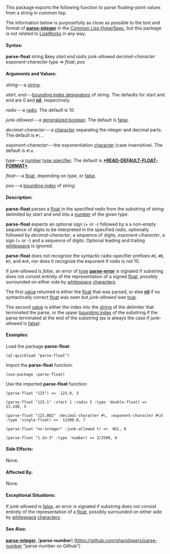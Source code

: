 This package exports the following function to parse floating-point values from a string in common lisp.

The information below is purposefully as close as possible to the text and format of [**parse-integer**](http://www.lispworks.com/documentation/HyperSpec/Body/f_parse_.htm "parse-integer in CLHS") in the [Common Lisp HyperSpec](http://www.lispworks.com/documentation/HyperSpec/Front/index.htm "CLHS"), but this package is not related to [LispWorks](http://www.lispworks.com/ "LispWorks") in any way.

#### Syntax:

**parse-float** _string_ &key _start_ _end_ _radix_ _junk-allowed_ _decimal-character_ _exponent-character_ _type_ => _float_, _pos_

#### Arguments and Values:

_string_---a [string](http://www.lispworks.com/documentation/HyperSpec/Body/26_glo_s.htm#string "string in CLHS").

_start_, _end_---[bounding index designators](http://www.lispworks.com/documentation/HyperSpec/Body/26_glo_b.htm#bounding_index_designator "bounding index designator in CLHS") of _string_. The defaults for start and end are 0 and [**nil**](http://www.lispworks.com/documentation/HyperSpec/Body/a_nil.htm#nil "nil in CLHS"), respectively.

_radix_---a [radix](http://www.lispworks.com/documentation/HyperSpec/Body/26_glo_r.htm#radix "radix in CLHS"). The default is 10.

_junk-allowed_---a [generalized boolean](http://www.lispworks.com/documentation/HyperSpec/Body/26_glo_g.htm#generalized_boolean "generalized boolean in CLHS"). The default is [false](http://www.lispworks.com/documentation/HyperSpec/Body/26_glo_f.htm#false "false in CLHS").

_decimal-character_---a [character](http://www.lispworks.com/documentation/HyperSpec/Body/26_glo_c.htm#character "character in CLHS") separating the integer and decimal parts. The default is `#\.`.

_exponent-character_---the exponentiation [character](http://www.lispworks.com/documentation/HyperSpec/Body/26_glo_c.htm#character "character in CLHS") (case insensitive). The default is `#\e`.

_type_---a [number](http://www.lispworks.com/documentation/HyperSpec/Body/t_number.htm#number "number in CLHS") [type specifier](http://www.lispworks.com/documentation/HyperSpec/Body/26_glo_t.htm#type_specifier "type specifier in CLHS"). The default is [**\*READ-DEFAULT-FLOAT-FORMAT\***](http://www.lispworks.com/documentation/HyperSpec/Body/v_rd_def.htm "*READ-DEFAULT-FLOAT-FORMAT* in CLHS").

_float_---a [float](http://www.lispworks.com/documentation/HyperSpec/Body/t_float.htm#float "float CLHS"), depending on _type_, or [false](http://www.lispworks.com/documentation/HyperSpec/Body/26_glo_f.htm#false "false in CLHS").

_pos_---a [bounding index](http://www.lispworks.com/documentation/HyperSpec/Body/26_glo_b.htm#bounding_index "bounding index in CLHS") of _string_.

#### Description:

**parse-float** parses a [float](http://www.lispworks.com/documentation/HyperSpec/Body/t_float.htm#float "float in CLHS") in the specified _radix_ from the substring of _string_ delimited by _start_ and _end_ into a [number](http://www.lispworks.com/documentation/HyperSpec/Body/t_number.htm#number "number in CLHS") of the given _type_.

**parse-float** expects an optional sign (+ or -) followed by a a non-empty sequence of digits to be interpreted in the specified _radix_, optionally followed by _decimal-character_, a sequence of digits, _exponent-character_, a sign (+ or -) and a sequence of digits. Optional leading and trailing [whitespace](http://www.lispworks.com/documentation/HyperSpec/Body/26_glo_w.htm#whitespace "whitespace in CLHS") is ignored.

**parse-float** does not recognize the syntactic radix-specifier prefixes `#O`, `#B`, `#X`, and `#nR`, nor does it recognize the exponent if _radix_ is not 10. 

If _junk-allowed_ is _false_, an error of [type](http://www.lispworks.com/documentation/HyperSpec/Body/26_glo_t.htm#type "type in CLHS") [**parse-error**](http://www.lispworks.com/documentation/HyperSpec/Body/e_parse_.htm#parse-error "parse-error in CLHS") is signaled if substring does not consist entirely of the representation of a signed [float](http://www.lispworks.com/documentation/HyperSpec/Body/t_float.htm#float "float in CLHS"), possibly surrounded on either side by [whitespace](http://www.lispworks.com/documentation/HyperSpec/Body/26_glo_w.htm#whitespace "whitespace in CLHS") [characters](http://www.lispworks.com/documentation/HyperSpec/Body/26_glo_c.htm#character "character in CLHS").

The first [value](http://www.lispworks.com/documentation/HyperSpec/Body/26_glo_v.htm#value "value in CLHS") returned is either the [float](http://www.lispworks.com/documentation/HyperSpec/Body/t_float.htm#float "float in CLHS") that was parsed, or else [**nil**](http://www.lispworks.com/documentation/HyperSpec/Body/a_nil.htm#nil "nil in CLHS") if no syntactically correct [float](http://www.lispworks.com/documentation/HyperSpec/Body/t_float.htm#float "float in CLHS") was seen but _junk-allowed_ was [true](http://www.lispworks.com/documentation/HyperSpec/Body/26_glo_t.htm#true "true in CLHS").

The second [value](http://www.lispworks.com/documentation/HyperSpec/Body/26_glo_v.htm#value "value in CLHS") is either the index into the [string](http://www.lispworks.com/documentation/HyperSpec/Body/26_glo_s.htm#string "string in CLHS") of the delimiter that terminated the parse, or the upper [bounding index](http://www.lispworks.com/documentation/HyperSpec/Body/26_glo_b.htm#bounding_index "bounding index in CLHS") of the substring if the parse terminated at the end of the substring (as is always the case if _junk-allowed_ is [false](http://www.lispworks.com/documentation/HyperSpec/Body/26_glo_f.htm#false "false in CLHS")).

#### Examples:

Load the package **parse-float**:

 `(ql:quickload "parse-float")`

Import the **parse-float** function:

 `(use-package :parse-float)`

Use the imported **parse-float** function:

 `(parse-float "123") =>  123.0, 3`

 `(parse-float "123.1" :start 1 :radix 5 :type 'double-float) =>  13.2d0, 5`
 
 `(parse-float "123,0D2" :decimal-character #\, :exponent-character #\d :type 'single-float) =>  12300.0, 7`
 
 `(parse-float "no-integer" :junk-allowed t) =>  NIL, 0`

 `(parse-float "1.2e-3" :type 'number) => 3/2500, 6`

#### Side Effects:
 
None.

#### Affected By:

None.

#### Exceptional Situations:

If _junk-allowed_ is [false](http://www.lispworks.com/documentation/HyperSpec/Body/26_glo_f.htm#false "false in CLHS"), an error is signaled if substring does not consist entirely of the representation of a [float](http://www.lispworks.com/documentation/HyperSpec/Body/t_float.htm#float "float in CLHS"), possibly surrounded on either side by [whitespace](http://www.lispworks.com/documentation/HyperSpec/Body/26_glo_w.htm#whitespace "whitespace in CLHS") [characters](http://www.lispworks.com/documentation/HyperSpec/Body/26_glo_c.htm#character "character in CLHS").

#### See Also:

[**parse-integer**](http://www.lispworks.com/documentation/HyperSpec/Body/f_parse_.htm "parse-integer in CLHS"), [**parse-number**] (https://github.com/sharplispers/parse-number "parse-number on Github")
